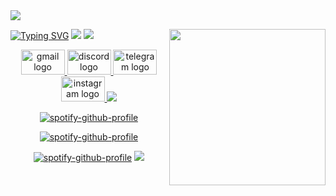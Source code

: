 <img src="https://user-images.githubusercontent.com/73097560/115834477-dbab4500-a447-11eb-908a-139a6edaec5c.gif">

[![Typing SVG](https://readme-typing-svg.herokuapp.com?font=Matemasie&size=31&pause=50&color=FF8000&center=true&vCenter=true&width=435&lines=Helloo!+I+am+Eli%C3%A9;%F0%9F%8E%93I'm+a+student+in+URBE;%F0%9F%92%BBComputer+engineering)](https://git.io/typing-svg)
<img src="https://user-images.githubusercontent.com/73097560/115834477-dbab4500-a447-11eb-908a-139a6edaec5c.gif">
<img align="right" height="250" src="https://media1.tenor.com/m/0_mp4RvAcXgAAAAC/hello-fox.gif"/>
<img src="https://user-images.githubusercontent.com/73097560/115834477-dbab4500-a447-11eb-908a-139a6edaec5c.gif">
  </a>
  </div>
<div align="center">
  <a href="mailto:eiad14022005@gmail.com" target="_blank">
    <img src="https://raw.githubusercontent.com/maurodesouza/profile-readme-generator/master/src/assets/icons/social/gmail/default.svg" width="70" height="40" alt="gmail logo"  />  
  </a>
  <a href="https://discord.com/users/elie1402" target="_blank">
    <img src="https://raw.githubusercontent.com/maurodesouza/profile-readme-generator/master/src/assets/icons/social/discord/default.svg" width="70" height="40" alt="discord logo"  />  
  </a>
  <a href="https://telegram.me/elieee1402" target="_blank">
    <img src="https://raw.githubusercontent.com/maurodesouza/profile-readme-generator/master/src/assets/icons/social/telegram/default.svg" width="70" height="40" alt="telegram logo"  />
  </a>
  <a href="https://www.instagram.com/elieee1402/" target="_blank">
    <img src="https://raw.githubusercontent.com/maurodesouza/profile-readme-generator/master/src/assets/icons/social/instagram/default.svg" width="70" height="40" alt="instagram logo"  />   
  </a> <img src="https://user-images.githubusercontent.com/73097560/115834477-dbab4500-a447-11eb-908a-139a6edaec5c.gif">
  
[![spotify-github-profile](https://spotify-github-profile.kittinanx.com/api/view?uid=31sc3uedx7kwr4whoqjj2ejj7gte&cover_image=true&theme=default&show_offline=false&background_color=ffffff&interchange=true&bar_color=53b14f&bar_color_cover=true)](https://spotify-github-profile.kittinanx.com/api/view?uid=31sc3uedx7kwr4whoqjj2ejj7gte&redirect=true)


[![spotify-github-profile](https://spotify-github-profile.kittinanx.com/api/view?uid=31sc3uedx7kwr4whoqjj2ejj7gte&cover_image=true&theme=default&show_offline=false&background_color=121212&interchange=true&bar_color_cover=true)](https://spotify-github-profile.kittinanx.com/api/view?uid=31sc3uedx7kwr4whoqjj2ejj7gte&redirect=true)


[![spotify-github-profile](https://spotify-github-profile.kittinanx.com/api/view?uid=31sc3uedx7kwr4whoqjj2ejj7gte&cover_image=false&theme=default&show_offline=false&background_color=121212&interchange=true&bar_color=53b14f&bar_color_cover=true)](https://spotify-github-profile.kittinanx.com/api/view?uid=31sc3uedx7kwr4whoqjj2ejj7gte&redirect=true)
<img src="https://user-images.githubusercontent.com/73097560/115834477-dbab4500-a447-11eb-908a-139a6edaec5c.gif">
